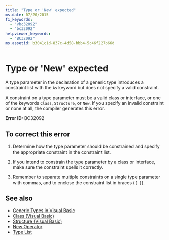 ```yaml
---
title: "Type or 'New' expected"
ms.date: 07/20/2015
f1_keywords: 
  - "vbc32092"
  - "bc32092"
helpviewer_keywords: 
  - "BC32092"
ms.assetid: b3041c1d-837c-4d58-bbb4-5c46f227b66d
---
```

# Type or 'New' expected
A type parameter in the declaration of a generic type introduces a constraint list with the `As` keyword but does not specify a valid constraint.  
  
 A constraint on a type parameter must be a valid class or interface, or one of the keywords `Class`, `Structure`, or `New`. If you specify an invalid constraint or none at all, the compiler generates this error.  
  
 **Error ID:** BC32092  
  
## To correct this error  
  
1. Determine how the type parameter should be constrained and specify the appropriate constraint in the constraint list.  
  
2. If you intend to constrain the type parameter by a class or interface, make sure the constraint spells it correctly.  
  
3. Remember to separate multiple constraints on a single type parameter with commas, and to enclose the constraint list in braces (`{ }`).  
  
## See also

- [Generic Types in Visual Basic](../../visual-basic/programming-guide/language-features/data-types/generic-types.md)
- [Class (Visual Basic)](../../visual-basic/language-reference/statements/class-statement.md)
- [Structure (Visual Basic)](../../visual-basic/language-reference/statements/structure-statement.md)
- [New Operator](../../visual-basic/language-reference/operators/new-operator.md)
- [Type List](../../visual-basic/language-reference/statements/type-list.md)
